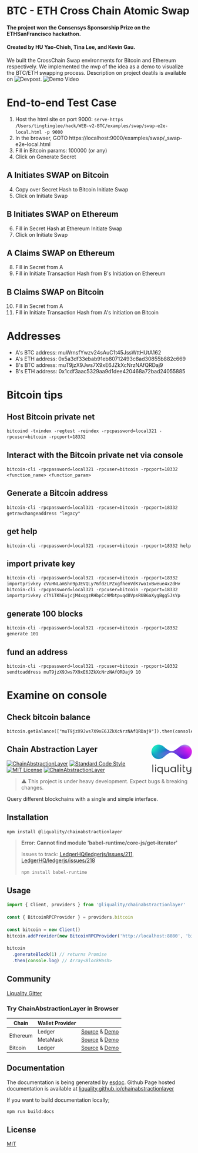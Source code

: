 # BTC - ETH Cross Chain Atomic Swap
#### The project won the Consensys Sponsorship Prize on the ETHSanFrancisco hackathon. 
#### Created by HU Yao-Chieh, Tina Lee, and Kevin Gau.
We built the CrossChain Swap environments for Bitcoin and Ethereum respectively. We implemented the mvp of the idea as a demo to visualize the BTC/ETH swapping process. Description on project deatils is available on ![Devpost](https://devpost.com/software/web-v2-btc). ![Demo Video](https://youtu.be/-IsOF69HrBY)

# End-to-end Test Case
1. Host the html site on port 9000: `serve-https /Users/tingtinglee/hack/WEB-v2-BTC/examples/swap/swap-e2e-local.html -p 9000`
2. In the browser, GOTO https://localhost:9000/examples/swap/_swap-e2e-local.html 
3. Fill in Bitcoin params: 100000 (or any)
4. Click on Generate Secret
## A Initiates SWAP on Bitcoin
4. Copy over Secret Hash to Bitcoin Initiate Swap
5. Click on Initiate Swap
## B Initiates SWAP on Ethereum
6. Fill in Secret Hash at Ethereum Initiate Swap
7. Click on Initiate Swap
## A Claims SWAP on Ethereum
8. Fill in Secret from A
9. Fill in Initiate Transaction Hash from B's Initiation on Ethereum
## B Claims SWAP on Bitcoin
10. Fill in Secret from A
11. Fill in Initiate Transaction Hash from A's Initiation on Bitcoin

# Addresses
* A's BTC address: muWrnsfYwzv24sAuC1t45JssWttHUtA162 
* A's ETH address: 0x5a3df33ebab91eb80712493c8ad30855b882c669
* B's BTC address: muT9jzX9Jws7X9xE6JZkXcNrzNAfQRDaj9
* B's ETH address: 0x1cdf3aac5329aa9d1dee420468a72bad24055885

# Bitcoin tips
## Host Bitcoin private net
```
bitcoind -txindex -regtest -reindex -rpcpassword=local321 -rpcuser=bitcoin -rpcport=18332
```

## Interact with the Bitcoin private net via console
```
bitcoin-cli -rpcpassword=local321 -rpcuser=bitcoin -rpcport=18332 <function_name> <function_param>
```

## Generate a Bitcoin address
```
bitcoin-cli -rpcpassword=local321 -rpcuser=bitcoin -rpcport=18332 getrawchangeaddress "legacy"
```

## get help
```
bitcoin-cli -rpcpassword=local321 -rpcuser=bitcoin -rpcport=18332 help
```

## import private key
```
bitcoin-cli -rpcpassword=local321 -rpcuser=bitcoin -rpcport=18332 importprivkey cVuHNLamShn9pJEVQLy76fdzLPZxgfhenVdK7wo1vBweue4x2dHv
bitcoin-cli -rpcpassword=local321 -rpcuser=bitcoin -rpcport=18332 importprivkey cTYiTKhEujcjM4xqgzRHbpCc9Mbtpvqd8VpsRUB6aXygBgg5JsYp
```

## generate 100 blocks
```
bitcoin-cli -rpcpassword=local321 -rpcuser=bitcoin -rpcport=18332 generate 101
```

## fund an address
```
bitcoin-cli -rpcpassword=local321 -rpcuser=bitcoin -rpcport=18332 sendtoaddress muT9jzX9Jws7X9xE6JZkXcNrzNAfQRDaj9 10
```

# Examine on console
## Check bitcoin balance
```
bitcoin.getBalance(["muT9jzX9Jws7X9xE6JZkXcNrzNAfQRDaj9"]).then(console.log)
```

## Chain Abstraction Layer <img align="right" src="./liquality-logo.png" height="80px" />

[![ChainAbstractionLayer](https://travis-ci.org/liquality/chainabstractionlayer.svg?branch=master)](https://travis-ci.org/liquality/chainabstractionlayer)
[![Standard Code Style](https://img.shields.io/badge/codestyle-standard-brightgreen.svg)](https://github.com/standard/standard)
[![MIT License](https://img.shields.io/badge/license-MIT-brightgreen.svg)](./LICENSE.md)
[![ChainAbstractionLayer](https://img.shields.io/npm/dt/chainabstractionlayer.svg)](https://npmjs.com/package/chainabstractionlayer)

> :warning: This project is under heavy development. Expect bugs & breaking changes.

Query different blockchains with a single and simple interface.


## Installation

```bash
npm install @liquality/chainabstractionlayer
```

> **Error: Cannot find module 'babel-runtime/core-js/get-iterator'**
>
> Issues to track: [LedgerHQ/ledgerjs/issues/211](https://github.com/LedgerHQ/ledgerjs/issues/211), [LedgerHQ/ledgerjs/issues/218](https://github.com/LedgerHQ/ledgerjs/issues/218)
>
> `npm install babel-runtime`


## Usage

```javascript
import { Client, providers } from '@liquality/chainabstractionlayer'

const { BitcoinRPCProvider } = providers.bitcoin

const bitcoin = new Client()
bitcoin.addProvider(new BitcoinRPCProvider('http://localhost:8080', 'bitcoin', 'local321'))

bitcoin
  .generateBlock(1) // returns Promise
  .then(console.log) // Array<BlockHash>
```

## Community

[Liquality Gitter](https://gitter.im/liquality/Lobby?source=orgpage)

### Try ChainAbstractionLayer in Browser

<table>
  <thead>
    <tr>
      <th>Chain</th>
      <th>Wallet Provider</th>
      <th></th>
    </tr>
  </thead>
  <tbody>
    <tr>
      <td rowspan=2>Ethereum</td>
      <td>Ledger</td>
      <td>
        <a href="./examples/browser/ethereum/ledger.html">Source</a>
        &amp;
        <a href="https://liquality.github.io/chainabstractionlayer/examples/browser/ethereum/ledger.html">Demo</a>
      </td>
    </tr>
    <tr>
      <td>MetaMask</td>
      <td>
        <a href="./examples/browser/ethereum/metamask.html">Source</a>
        &amp;
        <a href="https://liquality.github.io/chainabstractionlayer/examples/browser/ethereum/metamask.html">Demo</a>
      </td>
    </tr>
    <tr>
      <td>Bitcoin</td>
      <td>Ledger</td>
      <td>
        <a href="./examples/browser/bitcoin/ledger.html">Source</a>
        &amp;
        <a href="https://liquality.github.io/chainabstractionlayer/examples/browser/bitcoin/ledger.html">Demo</a>
      </td>
    </tr>
  </tbody>
</table>


## Documentation

The documentation is being generated by [esdoc](https://www.npmjs.com/package/esdoc). Github Page hosted documentation is available at [liquality.github.io/chainabstractionlayer](https://liquality.github.io/chainabstractionlayer/)

If you want to build documentation locally;

```bash
npm run build:docs
```


## License

[MIT](./LICENSE.md)
